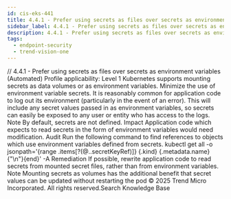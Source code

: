 ```yaml
---
id: cis-eks-441
title: 4.4.1 - Prefer using secrets as files over secrets as environment variables (Automated)
sidebar_label: 4.4.1 - Prefer using secrets as files over secrets as environment variables (Automated)
description: 4.4.1 - Prefer using secrets as files over secrets as environment variables (Automated)
tags:
  - endpoint-security
  - trend-vision-one
---
```


/*<![CDATA[*/ $('#title').html($('meta[name=map-description]').attr('content')); /*]]>*/ 4.4.1 - Prefer using secrets as files over secrets as environment variables (Automated) Profile applicability: Level 1 Kubernetes supports mounting secrets as data volumes or as environment variables. Minimize the use of environment variable secrets. It is reasonably common for application code to log out its environment (particularly in the event of an error). This will include any secret values passed in as environment variables, so secrets can easily be exposed to any user or entity who has access to the logs. Note By default, secrets are not defined. Impact Application code which expects to read secrets in the form of environment variables would need modification. Audit Run the following command to find references to objects which use environment variables defined from secrets. kubectl get all -o jsonpath='{range .items[?(@..secretKeyRef)]} {.kind} {.metadata.name} {"\n"}{end}' -A Remediation If possible, rewrite application code to read secrets from mounted secret files, rather than from environment variables. Note Mounting secrets as volumes has the additional benefit that secret values can be updated without restarting the pod © 2025 Trend Micro Incorporated. All rights reserved.Search Knowledge Base